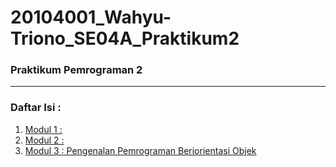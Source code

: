 # 20104001_Wahyu-Triono_SE04A_Praktikum2

### Praktikum Pemrograman 2

<hr>

### Daftar Isi :

1. [Modul 1 : ](https://github.com/elanbagaskoro/20104027_Elan-Bagaskoro_SE04A_Pemrograman2/tree/Modul1)
2. [Modul 2 : ](https://github.com/surezluvy/20104001_Wahyu-Triono_SE04A_Pemrograman2/tree/Modul2)
3. [Modul 3 : Pengenalan Pemrograman Beriorientasi Objek](https://github.com/surezluvy/20104001_Wahyu-Triono_SE04A_Pemrograman2/tree/Modul3)

